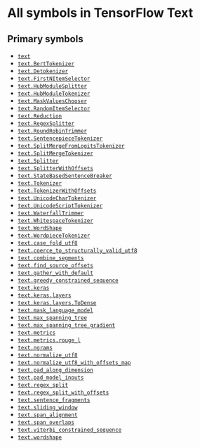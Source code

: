 # All symbols in TensorFlow Text

<!-- Insert buttons and diff -->

## Primary symbols

*   <a href="../text.md"><code>text</code></a>
*   <a href="../text/BertTokenizer.md"><code>text.BertTokenizer</code></a>
*   <a href="../text/Detokenizer.md"><code>text.Detokenizer</code></a>
*   <a href="../text/FirstNItemSelector.md"><code>text.FirstNItemSelector</code></a>
*   <a href="../text/HubModuleSplitter.md"><code>text.HubModuleSplitter</code></a>
*   <a href="../text/HubModuleTokenizer.md"><code>text.HubModuleTokenizer</code></a>
*   <a href="../text/MaskValuesChooser.md"><code>text.MaskValuesChooser</code></a>
*   <a href="../text/RandomItemSelector.md"><code>text.RandomItemSelector</code></a>
*   <a href="../text/Reduction.md"><code>text.Reduction</code></a>
*   <a href="../text/RegexSplitter.md"><code>text.RegexSplitter</code></a>
*   <a href="../text/RoundRobinTrimmer.md"><code>text.RoundRobinTrimmer</code></a>
*   <a href="../text/SentencepieceTokenizer.md"><code>text.SentencepieceTokenizer</code></a>
*   <a href="../text/SplitMergeFromLogitsTokenizer.md"><code>text.SplitMergeFromLogitsTokenizer</code></a>
*   <a href="../text/SplitMergeTokenizer.md"><code>text.SplitMergeTokenizer</code></a>
*   <a href="../text/Splitter.md"><code>text.Splitter</code></a>
*   <a href="../text/SplitterWithOffsets.md"><code>text.SplitterWithOffsets</code></a>
*   <a href="../text/StateBasedSentenceBreaker.md"><code>text.StateBasedSentenceBreaker</code></a>
*   <a href="../text/Tokenizer.md"><code>text.Tokenizer</code></a>
*   <a href="../text/TokenizerWithOffsets.md"><code>text.TokenizerWithOffsets</code></a>
*   <a href="../text/UnicodeCharTokenizer.md"><code>text.UnicodeCharTokenizer</code></a>
*   <a href="../text/UnicodeScriptTokenizer.md"><code>text.UnicodeScriptTokenizer</code></a>
*   <a href="../text/WaterfallTrimmer.md"><code>text.WaterfallTrimmer</code></a>
*   <a href="../text/WhitespaceTokenizer.md"><code>text.WhitespaceTokenizer</code></a>
*   <a href="../text/WordShape_cls.md"><code>text.WordShape</code></a>
*   <a href="../text/WordpieceTokenizer.md"><code>text.WordpieceTokenizer</code></a>
*   <a href="../text/case_fold_utf8.md"><code>text.case_fold_utf8</code></a>
*   <a href="../text/coerce_to_structurally_valid_utf8.md"><code>text.coerce_to_structurally_valid_utf8</code></a>
*   <a href="../text/combine_segments.md"><code>text.combine_segments</code></a>
*   <a href="../text/find_source_offsets.md"><code>text.find_source_offsets</code></a>
*   <a href="../text/gather_with_default.md"><code>text.gather_with_default</code></a>
*   <a href="../text/greedy_constrained_sequence.md"><code>text.greedy_constrained_sequence</code></a>
*   <a href="../text/keras.md"><code>text.keras</code></a>
*   <a href="../text/keras/layers.md"><code>text.keras.layers</code></a>
*   <a href="../text/keras/layers/ToDense.md"><code>text.keras.layers.ToDense</code></a>
*   <a href="../text/mask_language_model.md"><code>text.mask_language_model</code></a>
*   <a href="../text/max_spanning_tree.md"><code>text.max_spanning_tree</code></a>
*   <a href="../text/max_spanning_tree_gradient.md"><code>text.max_spanning_tree_gradient</code></a>
*   <a href="../text/metrics.md"><code>text.metrics</code></a>
*   <a href="../text/metrics/rouge_l.md"><code>text.metrics.rouge_l</code></a>
*   <a href="../text/ngrams.md"><code>text.ngrams</code></a>
*   <a href="../text/normalize_utf8.md"><code>text.normalize_utf8</code></a>
*   <a href="../text/normalize_utf8_with_offsets_map.md"><code>text.normalize_utf8_with_offsets_map</code></a>
*   <a href="../text/pad_along_dimension.md"><code>text.pad_along_dimension</code></a>
*   <a href="../text/pad_model_inputs.md"><code>text.pad_model_inputs</code></a>
*   <a href="../text/regex_split.md"><code>text.regex_split</code></a>
*   <a href="../text/regex_split_with_offsets.md"><code>text.regex_split_with_offsets</code></a>
*   <a href="../text/sentence_fragments.md"><code>text.sentence_fragments</code></a>
*   <a href="../text/sliding_window.md"><code>text.sliding_window</code></a>
*   <a href="../text/span_alignment.md"><code>text.span_alignment</code></a>
*   <a href="../text/span_overlaps.md"><code>text.span_overlaps</code></a>
*   <a href="../text/viterbi_constrained_sequence.md"><code>text.viterbi_constrained_sequence</code></a>
*   <a href="../text/wordshape.md"><code>text.wordshape</code></a>
